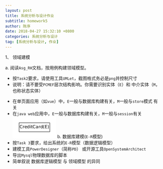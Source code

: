 ```yaml
---
layout: post
title: 系统分析与设计作业
subtitle: homework5
author: 陈序
date: 2018-04-27 15:32:10 +0800
categories: 系统分析与设计
tag: [系统分析与设计, 作业]
---
```


1、 领域建模

a. 阅读``Asg_RH``文档，按用例构建领域模型。
+ 按``Task2``要求，请使用工具``UMLet``，截图格式务必是``png``并控制尺寸
+ 说明：请不要受``PCMEF``层次结构影响。你需要识别实体（``E``）和 中介实体（``M``，也称状态实体）
 - 在单页面应用（如``vue``）中，``E``一般与数据库构建有关，``M``一般与``store``模式 有关
 - 在``java web``应用中，``E``一般与数据库构建有关，``M``一般与``session``有关
 ![](/img/post/2018-04-27/Asg_RH_task2.png)
b. 数据库建模(``E-R``模型)
- 按``Task 3``要求，给出系统的``E-R``模型（数据逻辑模型）
- 建模工具``PowerDesigner``（简称``PD``） 或开源工具``OpenSystemArchitect``
- 导出``Mysql``物理数据库的脚本
- 简单叙说 数据库逻辑模型 与 领域模型 的异同
